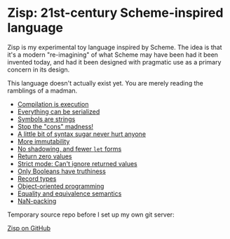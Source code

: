 # Zisp: 21st-century Scheme-inspired language

Zisp is my experimental toy language inspired by Scheme.  The idea is
that it's a modern "re-imagining" of what Scheme may have been had it
been invented today, and had it been designed with pragmatic use as a
primary concern in its design.

This language doesn't actually exist yet.  You are merely reading the
ramblings of a madman.

* [Compilation is execution](notes/compilation.html)
* [Everything can be serialized](notes/serialize.html)
* [Symbols are strings](notes/symbols.html)
* [Stop the "cons" madness!](notes/cons.html)
* [A little bit of syntax sugar never hurt anyone](notes/sugar.html)
* [More immutability](notes/immutable.html)
* [No shadowing, and fewer `let` forms](notes/let.html)
* [Return zero values](notes/zero-values.html)
* [Strict mode: Can't ignore returned values](notes/strict-mode.html)
* [Only Booleans have truthiness](notes/booleans.html)
* [Record types](notes/records.html)
* [Object-oriented programming](notes/oop.html)
* [Equality and equivalence semantics](notes/equal.html)
* [NaN-packing](notes/nan.html)

Temporary source repo before I set up my own git server:

[Zisp on GitHub](https://github.com/TaylanUB/zisp/)

